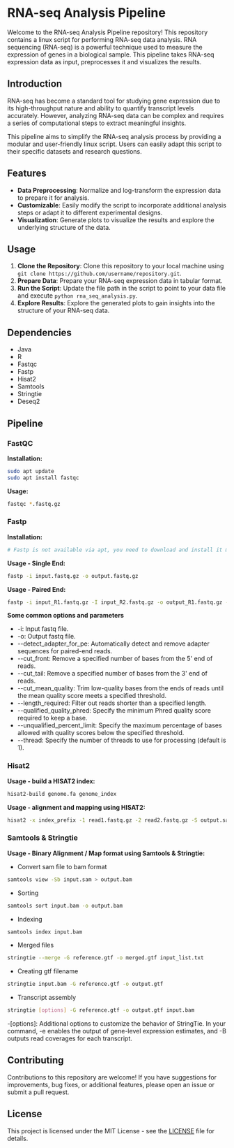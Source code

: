 # RNA-seq Analysis Pipeline

Welcome to the RNA-seq Analysis Pipeline repository! This repository contains a linux script for performing RNA-seq data analysis. RNA sequencing (RNA-seq) is a powerful technique used to measure the expression of genes in a biological sample. This pipeline takes RNA-seq expression data as input, preprocesses it and visualizes the results.

## Introduction

RNA-seq has become a standard tool for studying gene expression due to its high-throughput nature and ability to quantify transcript levels accurately. However, analyzing RNA-seq data can be complex and requires a series of computational steps to extract meaningful insights.

This pipeline aims to simplify the RNA-seq analysis process by providing a modular and user-friendly linux script. Users can easily adapt this script to their specific datasets and research questions.

## Features

- **Data Preprocessing**: Normalize and log-transform the expression data to prepare it for analysis.
- **Customizable**: Easily modify the script to incorporate additional analysis steps or adapt it to different experimental designs.
- **Visualization**: Generate plots to visualize the results and explore the underlying structure of the data.

## Usage

1. **Clone the Repository**: Clone this repository to your local machine using `git clone https://github.com/username/repository.git`.
2. **Prepare Data**: Prepare your RNA-seq expression data in tabular format.
3. **Run the Script**: Update the file path in the script to point to your data file and execute `python rna_seq_analysis.py`.
4. **Explore Results**: Explore the generated plots to gain insights into the structure of your RNA-seq data.

## Dependencies

- Java
- R
- Fastqc
- Fastp
- Hisat2
- Samtools
- Stringtie
- Deseq2

## Pipeline

### FastQC

**Installation:**
```bash
sudo apt update
sudo apt install fastqc
```

**Usage:**
```bash
fastqc *.fastq.gz
```

### Fastp

**Installation:**
```bash
# Fastp is not available via apt, you need to download and install it manually or via bioconda
```

**Usage - Single End:**
```bash
fastp -i input.fastq.gz -o output.fastq.gz
```

**Usage - Paired End:**
```bash
fastp -i input_R1.fastq.gz -I input_R2.fastq.gz -o output_R1.fastq.gz -O output_R2.fastq.gz --detect_adapter_for_pe
```

**Some common options and parameters**

- -i: Input fastq file.
- -o: Output fastq file.
- --detect_adapter_for_pe: Automatically detect and remove adapter sequences for paired-end reads.
- --cut_front: Remove a specified number of bases from the 5' end of reads.
- --cut_tail: Remove a specified number of bases from the 3' end of reads.
- --cut_mean_quality: Trim low-quality bases from the ends of reads until the mean quality score meets a specified threshold.
- --length_required: Filter out reads shorter than a specified length.
- --qualified_quality_phred: Specify the minimum Phred quality score required to keep a base.
- --unqualified_percent_limit: Specify the maximum percentage of bases allowed with quality scores below the specified threshold.
- --thread: Specify the number of threads to use for processing (default is 1).

### Hisat2 

**Usage - build a HISAT2 index:**
```bash
hisat2-build genome.fa genome_index
```
**Usage - alignment and mapping using HISAT2:**
```bash
hisat2 -x index_prefix -1 read1.fastq.gz -2 read2.fastq.gz -S output.sam
```
### Samtools & Stringtie
**Usage - Binary Alignment / Map format using Samtools & Stringtie:**
- Convert sam file to bam format
```bash
samtools view -Sb input.sam > output.bam
```
- Sorting
```bash
samtools sort input.bam -o output.bam
```
- Indexing
```bash
samtools index input.bam
```
- Merged files
```bash
stringtie --merge -G reference.gtf -o merged.gtf input_list.txt
```
- Creating gtf filename
```bash
stringtie input.bam -G reference.gtf -o output.gtf
```
- Transcript assembly

```bash
stringtie [options] -G reference.gtf -o output.gtf input.bam
```
-[options]: Additional options to customize the behavior of StringTie. In your command, -e enables the output of gene-level expression estimates, and -B outputs read coverages for each transcript.


## Contributing

Contributions to this repository are welcome! If you have suggestions for improvements, bug fixes, or additional features, please open an issue or submit a pull request.

## License

This project is licensed under the MIT License - see the [LICENSE](LICENSE) file for details.
